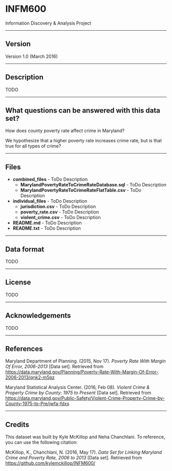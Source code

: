 # INFM600
Information Discovery &amp; Analysis Project

-------
Version
-------

Version 1.0 (March 2016)

-----------
Description
-----------

TODO


-----------
What questions can be answered with this data set?
-----------
How does county poverty rate affect crime in Maryland? 

We hypothesize that a higher poverty rate increases crime rate, but is that true for all types of crime?

-----
Files
-----
* __combined_files__ - ToDo Description
    * __MarylandPovertyRateToCrimeRateDatabase.sql__ - ToDo Description
    * __MarylandPovertyRateToCrimeRateFlatTable.csv__ - ToDo Description
* __individual_files__ - ToDo Description
    * __jurisdiction.csv__ - ToDo Description
    * __poverty_rate.csv__ - ToDo Description
    * __violent_crime.csv__ - ToDo Description
* __README.md__ - ToDo Description
* __README.txt__ - ToDo Description
 

-----------
Data format
-----------

TODO

------- 
License
-------

TODO

----------------
Acknowledgements
----------------

TODO

----------
References
----------

Maryland Department of Planning. (2015, Nov 17). *Poverty Rate With Margin Of Error, 2006-2013* [Data set]. Retrieved from https://data.maryland.gov/Planning/Poverty-Rate-With-Margin-Of-Error-2006-2013/qnk2-m5pz

Maryland Statistical Analysis Center. (2016, Feb 08). *Violent Crime & Property Crime by County: 1975 to Present* [Data set]. Retrieved from https://data.maryland.gov/Public-Safety/Violent-Crime-Property-Crime-by-County-1975-to-Pre/jwfa-fdxs



-------
Credits
-------

   This dataset was built by Kyle McKillop and Neha Chanchlani.  To reference, you can use the following citation:
   
   McKillop, K., Chanchlani, N. (2016, May 17). *Data Set for Linking Maryland Crime and Poverty Rate, 2006 to 2013* [Data set]. Retrieved from https://github.com/kylemckillop/INFM600/
